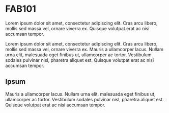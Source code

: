 # FAB101

Lorem ipsum dolor sit amet, consectetur adipiscing elit. Cras arcu libero, mollis sed massa vel, ornare viverra ex. Quisque volutpat erat ac nisi accumsan tempor.

Lorem ipsum dolor sit amet, consectetur adipiscing elit. Cras arcu libero, mollis sed massa vel, ornare viverra ex. Mauris a ullamcorper lacus. Nullam urna elit, malesuada eget finibus ut, ullamcorper ac tortor. Vestibulum sodales pulvinar nisl, pharetra aliquet est. Quisque volutpat erat ac nisi accumsan tempor.


## Ipsum

Mauris a ullamcorper lacus. Nullam urna elit, malesuada eget finibus ut, ullamcorper ac tortor. Vestibulum sodales pulvinar nisl, pharetra aliquet est. Quisque volutpat erat ac nisi accumsan tempor.
